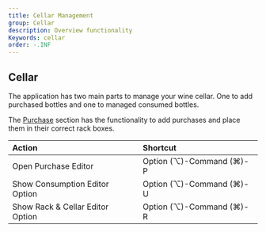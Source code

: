 ```yaml
---
title: Cellar Management
group: Cellar
description: Overview functionality
Keywords: cellar
order: -.INF
---
```


## Cellar
The application has two main parts to manage your wine cellar. One to add  purchased bottles and one to managed consumed bottles.

The [Purchase](cellar-1.html) section has the functionality to add purchases and place them in their correct rack boxes.


Action                      | Shortcut
:-------------------------- | :--------------------------
Open Purchase Editor        		| Option (⌥)-Command (⌘)-P
Show Consumption Editor	Option 	| Option (⌥)-Command (⌘)-U
Show Rack & Cellar Editor	Option	| Option (⌥)-Command (⌘)-R

